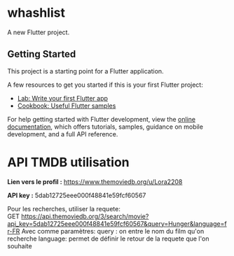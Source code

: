 # whashlist

A new Flutter project.

## Getting Started

This project is a starting point for a Flutter application.

A few resources to get you started if this is your first Flutter project:

- [Lab: Write your first Flutter app](https://docs.flutter.dev/get-started/codelab)
- [Cookbook: Useful Flutter samples](https://docs.flutter.dev/cookbook)

For help getting started with Flutter development, view the
[online documentation](https://docs.flutter.dev/), which offers tutorials,
samples, guidance on mobile development, and a full API reference.

# API TMDB utilisation
<b>Lien vers le profil :</b> https://www.themoviedb.org/u/Lora2208

<b>API key :</b> 5dab12725eee000f48841e59fcf60567

Pour les recherches, utiliser la requete: </br>
GET https://api.themoviedb.org/3/search/movie?api_key=5dab12725eee000f48841e59fcf60567&query=Hunger&language=fr-FR
Avec comme paramètres:
query : on entre le nom du film qu'on recherche
language: permet de définir le retour de la requete que l'on souhaite